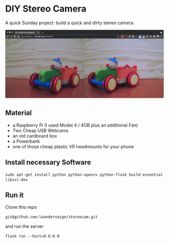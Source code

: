 # DIY Stereo Camera

A quick Sunday project: build a quick and dirty stereo camera.

![Stereo Cam im Browser](./images/sc-browser.png)

## Material
- a Raspberry Pi (I used Model 4 / 4GB plus an additional Fan)
- Two Cheap USB Webcams
- an old cardboard box
- a Powerbank
- one of those cheap plastic VR headmounts for your phone

## Install necessary Software

```
sudo apt-get install python python-opencv python-flask build-essential libssl-dev
```

## Run it

Clone this repo

```
git@github.com:leanderseige/stereocam.git
```
and run the server
```
flask run --host=0.0.0.0
```
